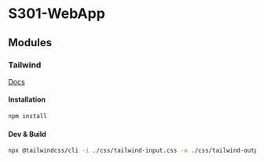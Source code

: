 # S301-WebApp

## Modules

### Tailwind

[Docs](https://tailwindcss.com/docs)

#### Installation

```bash
npm install
```

#### Dev & Build

```bash
npx @tailwindcss/cli -i ./css/tailwind-input.css -o ./css/tailwind-output.css --watch
```
